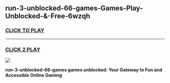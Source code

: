 
## run-3-unblocked-66-games-Games-Play-Unblocked-&-Free-6wzqh
<h3>
<a href="https://premium76.site?title=run-3-unblocked-66-games&ref=24A">CLICK TO PLAY</a></h3>
<hr>

<h3>
<a href="https://premium76.site?title=run-3-unblocked-66-games&ref=24A">CLICK 2 PLAY</a>
  
</h3>

<a href="https://premium76.site?title=run-3-unblocked-66-games&ref=24A"><img src="https://clearcache.store/games.png"></a>


**run-3-unblocked-66-games games unblocked: Your Gateway to Fun and Accessible Online Gaming**
